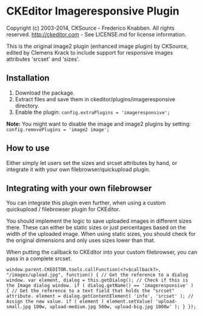 CKEditor Imageresponsive Plugin
==========

Copyright (c) 2003-2014, CKSource - Frederico Knabben. All rights reserved.
http://ckeditor.com - See LICENSE.md for license information.

This is the original image2 plugin (enhanced image plugin) by CKSource, edited by Clemens Krack to include support for responsive images attributes 'srcset' and 'sizes'.

## Installation

 1. Download the package.
 2. Extract files and save them in ckeditor/plugins/imageresponsive directory.
 3. Enable the plugin:
    `config.extraPlugins = 'imageresponsive';`

**Note:** You might want to disable the image and image2 plugins by setting:
`config.removePlugins = 'image2 image';`


## How to use

Either simply let users set the sizes and srcset attributes by hand, or integrate it with your own filebrowser/quickupload plugin.

## Integrating with your own filebrowser

You can integrate this plugin even further, when using a custom quickupload / filebrowser plugin for CKEditor.

You should implement the logic to save uploaded images in different sizes there.
These can either be static sizes or just percentages based on the width of the uploaded image.
When using static sizes, you should check for the original dimensions and only uses sizes lower than that.

When putting the callback to CKEditor into your custom filebrowser, you can pass in a complete srcset.

`window.parent.CKEDITOR.tools.callFunction(<?=$callback?>, "/images/upload.jpg", function() {
    // Get the reference to a dialog window.
    var element,
        dialog = this.getDialog();
    // Check if this is the Image dialog window.
    if ( dialog.getName() == 'imageresponsive' ) {
        // Get the reference to a text field that holds the "srcset" attribute.
        element = dialog.getContentElement( 'info', 'srcset' );
        // Assign the new value.
        if ( element )
            element.setValue( 'upload-small.jpg 100w, upload-medium.jpg 500w, upload-big.jpg 1000w' );
    }
});`
